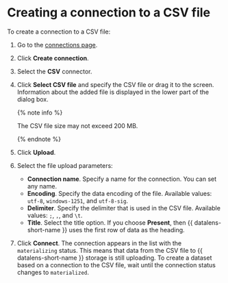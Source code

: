 # Creating a connection to a CSV file

To create a connection to a CSV file:

1. Go to the [connections page](https://datalens.yandex.com/connections).

1. Click **Create connection**.

1. Select the **CSV** connector.

1. Click **Select CSV file** and specify the CSV file or drag it to the screen. Information about the added file is displayed in the lower part of the dialog box.
   
    {% note info %}

     The CSV file size may not exceed 200 MB.
   
    {% endnote %}

1. Click **Upload**.

1. Select the file upload parameters:
    - **Connection name**. Specify a name for the connection. You can set any name.
    - **Encoding**. Specify the data encoding of the file. Available values: `utf-8`, `windows-1251`, and `utf-8-sig`.
    - **Delimiter**. Specify the delimiter that is used in the CSV file. Available values: `;`, `,`, and `\t`.
    - **Title**. Select the title option. If you choose **Present**, then {{ datalens-short-name }} uses the first row of data as the heading.

1. Click **Connect**. The connection appears in the list with the `materializing` status. This means that data from the CSV file to {{ datalens-short-name }} storage is still uploading.
To create a dataset based on a connection to the CSV file, wait until the connection status changes to `materialized`.


